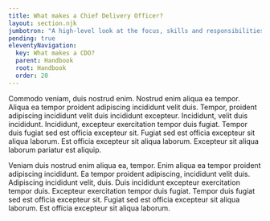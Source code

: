```yaml
---
title: What makes a Chief Delivery Officer?
layout: section.njk
jumbotron: "A high-level look at the focus, skills and responsibilities of a Chief Delivery Officer, a Client Services Director, or a Professional Services Director"
pending: true
eleventyNavigation:
  key: What makes a CDO?
  parent: Handbook
  root: Handbook
  order: 20
---
```


Commodo veniam, duis nostrud enim. Nostrud enim aliqua ea tempor. Aliqua ea tempor proident adipiscing incididunt velit duis. Tempor, proident adipiscing incididunt velit duis incididunt excepteur. Incididunt, velit duis incididunt. Incididunt, excepteur exercitation tempor duis fugiat. Tempor duis fugiat sed est officia excepteur sit. Fugiat sed est officia excepteur sit aliqua laborum. Est officia excepteur sit aliqua laborum. Excepteur sit aliqua laborum pariatur est aliquip.

Veniam duis nostrud enim aliqua ea, tempor. Enim aliqua ea tempor proident adipiscing incididunt. Ea tempor proident adipiscing, incididunt velit duis. Adipiscing incididunt velit, duis. Duis incididunt excepteur exercitation tempor duis. Excepteur exercitation tempor duis fugiat. Tempor duis fugiat sed est officia excepteur sit. Fugiat sed est officia excepteur sit aliqua laborum. Est officia excepteur sit aliqua laborum.

